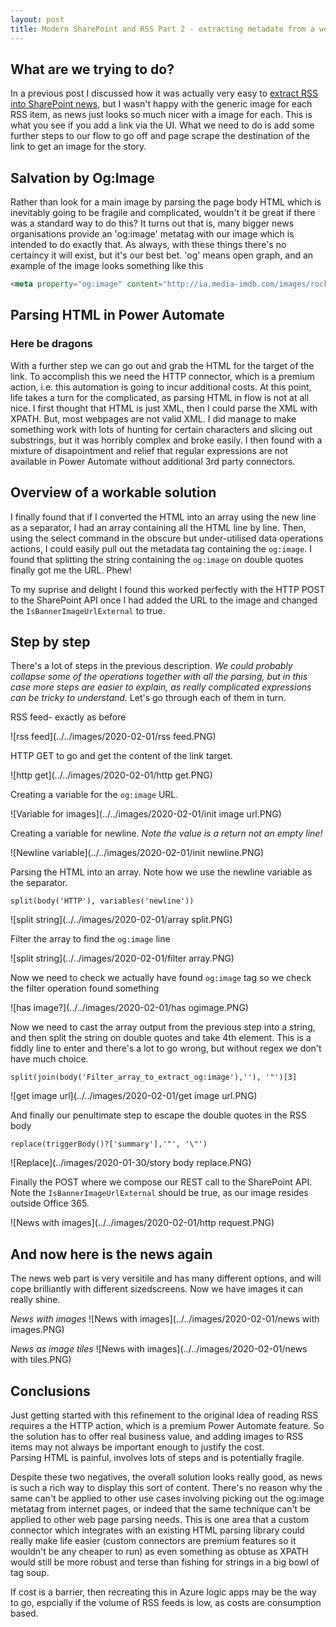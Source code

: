 ```yaml
---
layout: post
title: Modern SharePoint and RSS Part 2 - extracting metadate from a webpage
---
```


## What are we trying to do? ##

In a previous post I discussed how it was actually very easy to 
[extract RSS into SharePoint news](https://dylanhayes.github.io/RSS-not-dead-yet/), but I wasn't happy with the generic image for each RSS item, as news just looks so much nicer with a image for each. This is what you see if you add a link via the UI. What we need to do is add some further steps to our flow to go off and page scrape the destination of the link to get an image for the story. 

## Salvation by Og:Image ##

Rather than look for a main image by parsing the page body HTML which is inevitably going to be fragile and complicated, wouldn't it be great if there was a standard way to do this? It turns out that is, many bigger news organisations provide an 'og:image' metatag with our image which is intended to do exactly that. As always, with these things there's no certaincy it will exist, but it's our best bet. 'og' means open graph, and an example of the image looks something like this

```HTML
<meta property="og:image" content="http://ia.media-imdb.com/images/rock.jpg" /> 
```

## Parsing HTML in Power Automate ##

### Here be dragons ###

With a further step we can go out and grab the HTML for the target of the link. 
To accomplish this we need the HTTP connector, which is a premium action, i.e. this automation is going to incur additional costs. At this point, life takes a turn for the complicated, as parsing HTML in flow is not at all nice. I first thought that HTML is just XML, then I could parse the XML with XPATH. But, most webpages are not valid XML. I did manage to make something work with lots of hunting for certain characters and slicing out substrings, but it was horribly complex and broke easily. I then found with a mixture of disapointment and relief that regular expressions are not available in Power Automate without additional 3rd party connectors.

## Overview of a workable solution ##

I finally found that if I converted the HTML into an array using the new line as a separator, I had an array containing all the HTML line by line. Then, using the select command in the obscure but under-utilised data operations actions, I could easily pull out the metadata tag containing the `og:image`. I found that splitting the string containing the `og:image` on double quotes finally got me the URL. Phew!

To my suprise and delight I found this worked perfectly with the HTTP POST to the SharePoint API once I had added the URL to the image and changed the `IsBannerImageUrlExternal` to true.

## Step by step ##

There's a lot of steps in the previous description. 
_We could probably collapse some of the operations together with all the parsing, but in this case more steps are easier to explain, as really complicated expressions can be tricky to understand._ 
Let's go through each of them in turn.

RSS feed- exactly as before

![rss feed](../../images/2020-02-01/rss feed.PNG)

HTTP GET to go and get the content of the link target.

![http get](../../images/2020-02-01/http get.PNG)

Creating a variable for the `og:image` URL. 

![Variable for images](../../images/2020-02-01/init image url.PNG)

Creating a variable for newline. *Note the value is a return not an empty line!*

![Newline variable](../../images/2020-02-01/init newline.PNG)


Parsing the HTML into an array. Note how we use the newline variable as the separator.

`split(body('HTTP'), variables('newline'))`

![split string](../../images/2020-02-01/array split.PNG)

Filter the array to find the `og:image` line

![split string](../../images/2020-02-01/filter array.PNG)

Now we need to check we actually have found `og:image` tag so we check the filter operation found something

![has image?](../../images/2020-02-01/has ogimage.PNG)

Now we need to cast the array output from the previous step into a string, and then split the string on double quotes and take 4th element. This is a fiddly line to enter and there's a lot to go wrong, but without regex we don't have much choice.

`split(join(body('Filter_array_to_extract_og:image'),''), '"')[3]`

![get image url](../../images/2020-02-01/get image url.PNG)


And finally our penultimate step to escape the double quotes in the RSS body

``` 
replace(triggerBody()?['summary'],'"', '\"')
```

![Replace](../images/2020-01-30/story body replace.PNG)

Finally the POST where we compose our REST call to the SharePoint API. Note the 
`IsBannerImageUrlExternal` should be true, as our image resides outside Office 365.

![News with images](../../images/2020-02-01/http request.PNG)

## And now here is the news again ##

The news web part is very versitile and has many different options, and will cope brilliantly with different sizedscreens. Now we have images it can really shine.

*News with images*
![News with images](../../images/2020-02-01/news with images.PNG)

*News as image tiles*
![News with images](../../images/2020-02-01/news with tiles.PNG)


## Conclusions ##

Just getting started with this refinement to the original idea of reading RSS requires a the HTTP action, which is a premium Power Automate feature. So the solution has to offer real business value, and adding images to RSS items may not 
always be important enough to justify the cost.  
Parsing HTML is painful, involves lots of steps and is potentially fragile. 

Despite these two negatives, the overall solution looks really good, as news is such a rich way to display this sort of content. There's no reason why the same can't be applied to other use cases involving picking out the og:image metatag from internet pages, or indeed that the same technique can't be applied to other web page parsing needs. This is one area that a custom connector which integrates with an existing HTML parsing library could really make life easier (custom connectors are premium features so it wouldn't be any cheaper to run) as even something as obtuse as XPATH would still be more robust and terse than fishing for strings in a big bowl of tag soup.

If cost is a barrier, then recreating this in Azure logic apps may be the way to go, espcially if the volume of RSS feeds is low, as costs are consumption based. 


